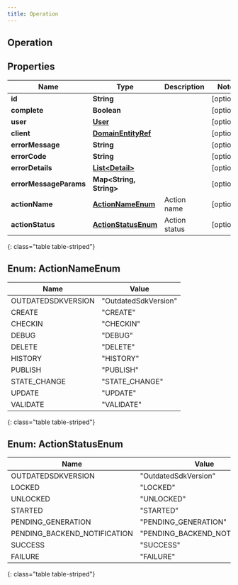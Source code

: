 ```yaml
---
title: Operation
---
```


## Operation

## Properties

| Name                   | Type                                                           | Description   | Notes      |
| ---------------------- | -------------------------------------------------------------- | ------------- | ---------- |
| **id**                 | <!----><!---->**String**<!---->                                |               | [optional] |
| **complete**           | <!----><!---->**Boolean**<!---->                               |               | [optional] |
| **user**               | <!----><!---->[**User**](User.md)<!---->                       |               | [optional] |
| **client**             | <!----><!---->[**DomainEntityRef**](DomainEntityRef.md)<!----> |               | [optional] |
| **errorMessage**       | <!----><!---->**String**<!---->                                |               | [optional] |
| **errorCode**          | <!----><!---->**String**<!---->                                |               | [optional] |
| **errorDetails**       | <!----><!---->[**List&lt;Detail&gt;**](Detail.md)<!---->       |               | [optional] |
| **errorMessageParams** | <!----><!---->**Map&lt;String, String&gt;**<!---->             |               | [optional] |
| **actionName**         | [**ActionNameEnum**](#ActionNameEnum)<!---->                   | Action name   | [optional] |
| **actionStatus**       | [**ActionStatusEnum**](#ActionStatusEnum)<!---->               | Action status | [optional] |

{: class="table table-striped"}

<a name="ActionNameEnum"></a>

## Enum: ActionNameEnum

| Name               | Value                          |
| ------------------ | ------------------------------ |
| OUTDATEDSDKVERSION | &quot;OutdatedSdkVersion&quot; |
| CREATE             | &quot;CREATE&quot;             |
| CHECKIN            | &quot;CHECKIN&quot;            |
| DEBUG              | &quot;DEBUG&quot;              |
| DELETE             | &quot;DELETE&quot;             |
| HISTORY            | &quot;HISTORY&quot;            |
| PUBLISH            | &quot;PUBLISH&quot;            |
| STATE_CHANGE       | &quot;STATE_CHANGE&quot;       |
| UPDATE             | &quot;UPDATE&quot;             |
| VALIDATE           | &quot;VALIDATE&quot;           |

{: class="table table-striped"}

<a name="ActionStatusEnum"></a>

## Enum: ActionStatusEnum

| Name                         | Value                                    |
| ---------------------------- | ---------------------------------------- |
| OUTDATEDSDKVERSION           | &quot;OutdatedSdkVersion&quot;           |
| LOCKED                       | &quot;LOCKED&quot;                       |
| UNLOCKED                     | &quot;UNLOCKED&quot;                     |
| STARTED                      | &quot;STARTED&quot;                      |
| PENDING_GENERATION           | &quot;PENDING_GENERATION&quot;           |
| PENDING_BACKEND_NOTIFICATION | &quot;PENDING_BACKEND_NOTIFICATION&quot; |
| SUCCESS                      | &quot;SUCCESS&quot;                      |
| FAILURE                      | &quot;FAILURE&quot;                      |

{: class="table table-striped"}
